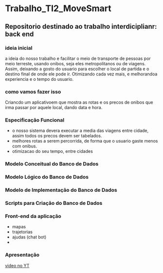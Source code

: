 # Trabalho_TI2_MoveSmart

## Repositorio destinado ao trabalho interdiciplianr: back end

### ideia inicial
a ideia do nosso trabalho e facilitar o meio de transporte de pessoas por meio terreste, usando onibos, seja eles metropolitanos ou de viagens. Assim, deixando a gosto do usuario para escolher o local de partida e o destino final de onde ele pode ir. Otimizando cada vez mais, e melhorandoa  experiencia e o tempo do usuario.

### como vamos fazer isso
Criancdo um aplicativoem que mostra as rotas e os precos de onibos que irma passar por aquele local, dando data e hora.

### Especificação Funcional	
- o nosso sistema devera executar a media das viagens entre cidade, assim todos os precos devem ser tabelados.
- melhores rotas a serem percorrida, de forma que o usuario gaste menos com onibus.
- otimizacao do seu tempo, entre cidades

### Modelo Conceitual do Banco de Dados


### Modelo Lógico do Banco de Dados


### Modelo de Implementação do Banco de Dados


### Scripts para Criação do Banco de Dados


### Front-end da aplicação
- mapas
- trajetorias
- ajudas (chat bot)
- 

### Apresentação

[video no YT](link_a_ser_colocado)